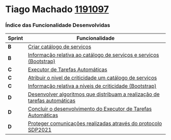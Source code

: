 Tiago Machado [1191097](./) 
===============================


### Índice das Funcionalidade Desenvolvidas ###


| Sprint | Funcionalidade     |
|--------|--------------------|
| **B**  | [Criar catálogo de serviços](https://bitbucket.org/1190731/lei20_21_s4_2dl_1/src/master/docs/1191097/Criar%20Catalogo/ProcessoEngenhariaFuncionalidade.md) |
| **B**  | [Informação relativa ao catálogo de serviços e serviços (Bootstrap)](https://bitbucket.org/1190731/lei20_21_s4_2dl_1/src/master/docs/1191097/Bootstrap/Catalogos%20de%20Servi%C3%A7o%20e%20Servi%C3%A7os/ProcessoEngenhariaFuncionalidade.md) |
| **C**  | [Executor de Tarefas Automáticas](https://bitbucket.org/1190731/lei20_21_s4_2dl_1/src/master/docs/1191097/Executor%20de%20Tarefas%20Autom%C3%A1ticas/ProcessoEngenhariaFuncionalidade.md) |
| **C**  | [Atribuir o nivel de criticidade um catálogo de serviços](https://bitbucket.org/1190731/lei20_21_s4_2dl_1/src/master/docs/1191097/Atribuir%20Nivel%20Criticidade%20a%20Catalogo/ProcessoEngenhariaFuncionalidade.md) |
| **C**  | [Informação relativa a níveis de criticidade (Bootstrap)](https://bitbucket.org/1190731/lei20_21_s4_2dl_1/src/master/docs/1191097/Bootstrap/Niveis%20de%20Criticidade/ProcessoEngenhariaFuncionalidade.md) |
| **D**  | [Desenvolver algoritmos que distribuam a realização de tarefas automáticas](https://bitbucket.org/1190731/lei20_21_s4_2dl_1/src/master/docs/1191097/Algoritmo%20que%20assigna%20automaticamente%20tarefas%20auomaticas%20a%20servidores/ProcessoEngenhariaFuncionalidade.md) |
| **D**  | [Concluir o desenvolvimento do Executor de Tarefas Automáticas](https://bitbucket.org/1190731/lei20_21_s4_2dl_1/src/master/docs/1191097/Executor%20de%20Tarefas%20Autom%C3%A1ticas/ProcessoEngenhariaFuncionalidade.md) |
| **D**  | [Proteger comunicações realizadas através do protocolo SDP2021](https://bitbucket.org/1190731/lei20_21_s4_2dl_1/src/master/docs/1191097/Redes/ProcessoEngenhariaFuncionalidade.md) |